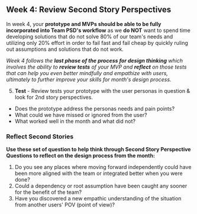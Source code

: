 ## Week 4: Review Second Story Perspectives

In week 4, your **prototype and MVPs should be able to be fully incorporated into Team PSD's workflow** as we **do NOT** want to spend time 
developing solutions that do not solve 80% of our team's needs and utilizing only 20% effort in order to fail fast and fail cheap by quickly ruling out 
assumptions and solutions that do not work.

*Week 4 follows the **last phase of the process for design thinking** which involves the ability to **review tests** of your MVP and **reflect** on those tests
that can help you even better mindfully and empathize with users, ultimately to further improve your skills for month's design process.*

5. **Test** - Review tests your prototype with the user personas in question & look for 2nd story perspectives.

- Does the prototype address the personas needs and pain points?
- What could we have missed or ignored from the user?
- What worked well in the month and what did not?

### Reflect Second Stories

**Use these set of question to help think through Second Story Perspective Questions to reflect on the design process from the month:**

1. Do you see any places where moving forward independently could have been more aligned with the team or integrated better when you were done?
2. Could a dependency or root assumption have been caught any sooner for the benefit of the team?
3. Have you discovered a new empathic understanding of the situation from another users' POV (point of view)?
